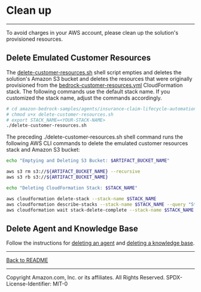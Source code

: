 # Clean up
---

To avoid charges in your AWS account, please clean up the solution's provisioned resources.

## Delete Emulated Customer Resources
The [delete-customer-resources.sh](../shell/delete-customer-resources.sh) shell script empties and deletes the solution's Amazon S3 bucket and deletes the resources that were originally provisioned from the [bedrock-customer-resources.yml](../cfn/bedrock-customer-resources.yml) CloudFormation stack. The following commands use the default stack name. If you customized the stack name, adjust the commands accordingly.

```sh
# cd amazon-bedrock-samples/agents/insurance-claim-lifecycle-automation/shell/
# chmod u+x delete-customer-resources.sh
# export STACK_NAME=<YOUR-STACK-NAME>
./delete-customer-resources.sh
```

The preceding ./delete-customer-resources.sh shell command runs the following AWS CLI commands to delete the emulated customer resources stack and Amazon S3 bucket:

```sh
echo "Emptying and Deleting S3 Bucket: $ARTIFACT_BUCKET_NAME"

aws s3 rm s3://${ARTIFACT_BUCKET_NAME} --recursive
aws s3 rb s3://${ARTIFACT_BUCKET_NAME}

echo "Deleting CloudFormation Stack: $STACK_NAME"

aws cloudformation delete-stack --stack-name $STACK_NAME
aws cloudformation describe-stacks --stack-name $STACK_NAME --query "Stacks[0].StackStatus"
aws cloudformation wait stack-delete-complete --stack-name $STACK_NAME
```

## Delete Agent and Knowledge Base
Follow the instructions for [deleting an agent](https://docs.aws.amazon.com/bedrock/latest/userguide/agents-edit.html#agents-delete) and [deleting a knowledge base](https://docs.aws.amazon.com/bedrock/latest/userguide/knowledge-base-manage.html).

---

[Back to README](../README.md)

---

Copyright Amazon.com, Inc. or its affiliates. All Rights Reserved.
SPDX-License-Identifier: MIT-0
